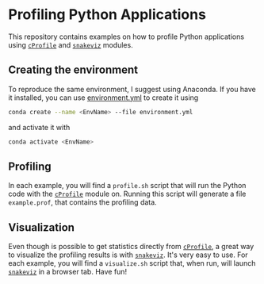 # Profiling Python Applications

This repository contains examples on how to profile Python applications using [`cProfile`](https://docs.python.org/3/library/profile.html#module-cProfile) and [`snakeviz`](http://jiffyclub.github.io/snakeviz/) modules.

## Creating the environment
To reproduce the same environment, I suggest using Anaconda. If you have it installed, you can use [environment.yml](./environment.yml) to create it using
```bash
conda create --name <EnvName> --file environment.yml
```
and activate it with
```bash
conda activate <EnvName>
```

## Profiling
In each example, you will find a `profile.sh` script that will run the Python code with the [`cProfile`](https://docs.python.org/3/library/profile.html#module-cProfile) module on. Running this script will generate a file `example.prof`, that contains the profiling data.


## Visualization
Even though is possible to get statistics directly from [`cProfile`](https://docs.python.org/3/library/profile.html#module-cProfile), a great way to visualize the profiling results is with [`snakeviz`](http://jiffyclub.github.io/snakeviz/). It's very easy to use. For each example, you will find a `visualize.sh` script that, when run, will launch [`snakeviz`](http://jiffyclub.github.io/snakeviz/) in a browser tab. Have fun!
